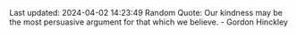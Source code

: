 Last updated: 2024-04-02 14:23:49
Random Quote: Our kindness may be the most persuasive argument for that which we believe. - Gordon Hinckley